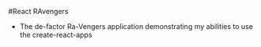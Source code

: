 #React RAvengers
- The de-factor Ra-Vengers application demonstrating my abilities to use the create-react-apps